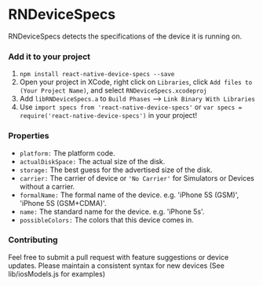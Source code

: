 # RNDeviceSpecs

RNDeviceSpecs detects the specifications of the device it is running on.

### Add it to your project
1. `npm install react-native-device-specs --save`
2. Open your project in XCode, right click on `Libraries`, click `Add files to (Your Project Name)`, and select `RNDeviceSpecs.xcodeproj`
3. Add `libRNDeviceSpecs.a` to `Build Phases` --> `Link Binary With Libraries`
4. Use `import specs from 'react-native-device-specs'` or `var specs = require('react-native-device-specs')` in your project!

### Properties
- `platform:` The platform code.
- `actualDiskSpace:` The actual size of the disk.
- `storage:` The best guess for the advertised size of the disk.
- `carrier:` The carrier of device or `'No Carrier'` for Simulators or Devices without a carrier.
- `formalName:` The formal name of the device. e.g. 'iPhone 5S (GSM)', 'iPhone 5S (GSM+CDMA)'.
- `name:` The standard name for the device. e.g. 'iPhone 5s'.
- `possibleColors:` The colors that this device comes in.

### Contributing
Feel free to submit a pull request with feature suggestions or device updates.  Please maintain a consistent syntax for new devices (See lib/iosModels.js for examples)
